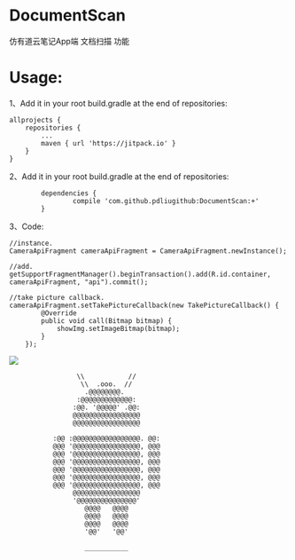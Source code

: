 # DocumentScan
仿有道云笔记App端 文档扫描 功能

# Usage:
1、Add it in your root build.gradle at the end of repositories:

	allprojects {
		repositories {
			...
			maven { url 'https://jitpack.io' }
		}
	}
2、Add it in your root build.gradle at the end of repositories:

			dependencies {
					compile 'com.github.pdliugithub:DocumentScan:+'
			}

3、Code:

	//instance.
	CameraApiFragment cameraApiFragment = CameraApiFragment.newInstance();

	//add.
	getSupportFragmentManager().beginTransaction().add(R.id.container, cameraApiFragment, "api").commit();

	//take picture callback.
	cameraApiFragment.setTakePictureCallback(new TakePictureCallback() {
			@Override
			public void call(Bitmap bitmap) {
				showImg.setImageBitmap(bitmap);
			}
		});

[![](https://jitpack.io/v/pdliugithub/DocumentScan.svg)](https://jitpack.io/#pdliugithub/DocumentScan)

                     \\           //
                      \\  .ooo.  //
                       .@@@@@@@@.
                     :@@@@@@@@@@@@@:
                    :@@. '@@@@@' .@@:
                    @@@@@@@@@@@@@@@@@
                    @@@@@@@@@@@@@@@@@

               :@@ :@@@@@@@@@@@@@@@@@. @@:
               @@@ '@@@@@@@@@@@@@@@@@, @@@
               @@@ '@@@@@@@@@@@@@@@@@, @@@
               @@@ '@@@@@@@@@@@@@@@@@, @@@
               @@@ '@@@@@@@@@@@@@@@@@, @@@
               @@@ '@@@@@@@@@@@@@@@@@, @@@
               @@@ '@@@@@@@@@@@@@@@@@, @@@
                    @@@@@@@@@@@@@@@@@
                    '@@@@@@@@@@@@@@@'
                       @@@@   @@@@
                       @@@@   @@@@
                       @@@@   @@@@
                       '@@'   '@@'

                       ___________

